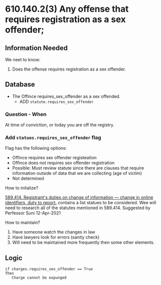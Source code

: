 # 610.140.2(3) Any offense that requires registration as a sex offender;

## Information Needed

We neet to know:

1. Does the offense requires registration as a sex offender.

## Database

* The Offince requires_sex_offender as a sex offended.
   * ADD `statute.requires_sex_offender`

### Question - When

At time of conviction, or today you are off the registry.

### Add `statues.requires_sex_offender` flag

Flag has the following options:

* Offince requires sex offender registeation
* Offince does not requires sex offender registration
* Possible: Must review statute since there are clauses that require information outside of data that we are collecting (age of victim)
* Not determined

How to initalize?

[589.414.  Registrant's duties on change of information — change in online identifiers, duty to report.](https://www.revisor.mo.gov/main/OneSection.aspx?section=589.414) contains a list statues to be considered. Wee will need to research all of the statutes mentioned in 589.414. Suggested by Perfessor Suni 12-Apr-2021

How to maintain?

1. Have someone watch the changes in law
2. Have lawyers look for errors (sanity check)
3. Will need to be maintained more frequently then some other elements.

## Logic

```
if charges.requires_sex_offender == True
Then
   Charge cannot be expunged
```

